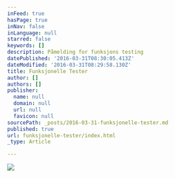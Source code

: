 ```yaml
---
inFeed: true
hasPage: true
inNav: false
inLanguage: null
starred: false
keywords: []
description: Påmelding for funksjons testing
datePublished: '2016-03-31T08:30:05.413Z'
dateModified: '2016-03-31T08:29:58.130Z'
title: Funksjonelle Tester
author: []
authors: []
publisher:
  name: null
  domain: null
  url: null
  favicon: null
sourcePath: _posts/2016-03-31-funksjonelle-tester.md
published: true
url: funksjonelle-tester/index.html
_type: Article

---
```

![](https://the-grid-user-content.s3-us-west-2.amazonaws.com/785466c6-b513-4185-9d86-be64c16859af.jpg)